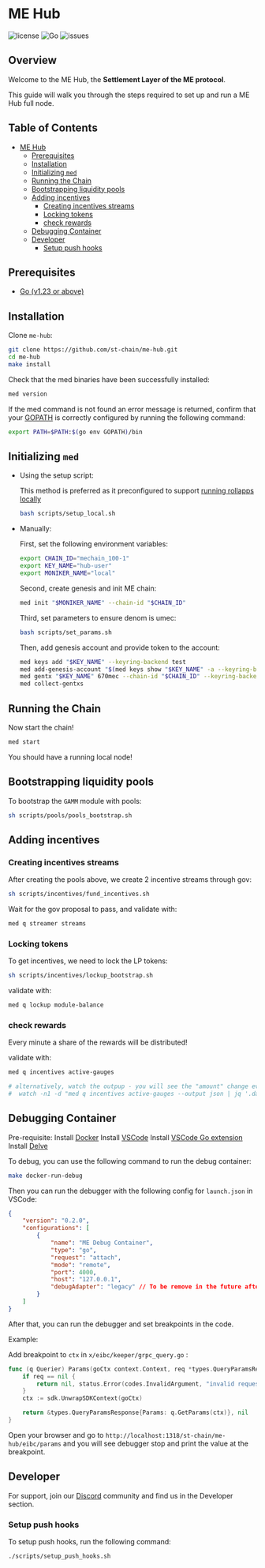 # ME Hub 
![license](https://img.shields.io/github/license/st-chain/me-hub)
![Go](https://img.shields.io/badge/go-1.23-blue.svg)
![issues](https://img.shields.io/github/issues/st-chain/me-hub)

## Overview

Welcome to the ME Hub, the **Settlement Layer of the ME protocol**.

This guide will walk you through the steps required to set up and run a ME Hub full node.

## Table of Contents

- [ME Hub](#ME-hub)
  - [Prerequisites](#prerequisites)
  - [Installation](#installation)
  - [Initializing `med`](#initializing-med)
  - [Running the Chain](#running-the-chain)
  - [Bootstrapping liquidity pools](#bootstrapping-liquidity-pools)
  - [Adding incentives](#adding-incentives)
    - [Creating incentives streams](#creating-incentives-streams)
    - [Locking tokens](#locking-tokens)
    - [check rewards](#check-rewards)
  - [Debugging Container](#debugging-container)
  - [Developer](#developer)
    - [Setup push hooks](#setup-push-hooks)

## Prerequisites

- [Go (v1.23 or above)](https://go.dev/doc/install)

## Installation

Clone `me-hub`:

```sh
git clone https://github.com/st-chain/me-hub.git
cd me-hub
make install
```

Check that the med binaries have been successfully installed:

```sh
med version
```

If the med command is not found an error message is returned,
confirm that your [GOPATH](https://go.dev/doc/gopath_code#GOPATH) is correctly configured by running the following command:

```sh
export PATH=$PATH:$(go env GOPATH)/bin
```

## Initializing `med`

- Using the setup script:

  This method is preferred as it preconfigured to support [running rollapps locally](https://github.com/st-chain/rollapp)

  ```sh
  bash scripts/setup_local.sh
  ```

- Manually:

  First, set the following environment variables:

  ```sh
  export CHAIN_ID="mechain_100-1"
  export KEY_NAME="hub-user"
  export MONIKER_NAME="local"
  ```

  Second, create genesis and init ME chain:

  ```sh
  med init "$MONIKER_NAME" --chain-id "$CHAIN_ID"
  ```

  Third, set parameters to ensure denom is umec:

  ```sh
  bash scripts/set_params.sh
  ```

  Then, add genesis account and provide token to the account:

  ```sh
  med keys add "$KEY_NAME" --keyring-backend test
  med add-genesis-account "$(med keys show "$KEY_NAME" -a --keyring-backend test)" 1000umec
  med gentx "$KEY_NAME" 670mec --chain-id "$CHAIN_ID" --keyring-backend test
  med collect-gentxs
  ```

## Running the Chain

Now start the chain!

```sh
med start
```

You should have a running local node!

## Bootstrapping liquidity pools

To bootstrap the `GAMM` module with pools:

```sh
sh scripts/pools/pools_bootstrap.sh
```

## Adding incentives

### Creating incentives streams

After creating the pools above, we create 2 incentive streams through gov:

```sh
sh scripts/incentives/fund_incentives.sh
```

Wait for the gov proposal to pass, and validate with:

```sh
med q streamer streams
```

### Locking tokens

To get incentives, we need to lock the LP tokens:

```sh
sh scripts/incentives/lockup_bootstrap.sh
```

validate with:

```sh
med q lockup module-balance
```

### check rewards

Every minute a share of the rewards will be distributed!

validate with:

```sh
med q incentives active-gauges

# alternatively, watch the outpup - you will see the "amount" change every minute
#  watch -n1 -d "med q incentives active-gauges --output json | jq '.data[] | { "id": .id, "coins": .coins } '"
```

## Debugging Container

Pre-requisite:
 Install [Docker](https://docs.docker.com/get-docker/)
 Install [VSCode](https://code.visualstudio.com/)
 Install [VSCode Go extension](https://marketplace.visualstudio.com/items?itemName=golang.go)
 Install [Delve](https://github.com/go-delve/delve)

To debug, you can use the following command to run the debug container:

```sh
make docker-run-debug
```

Then you can run the debugger with the following config for `launch.json` in VSCode:

```json
{
    "version": "0.2.0",
    "configurations": [
        {
            "name": "ME Debug Container",
            "type": "go",
            "request": "attach",
            "mode": "remote",
            "port": 4000,
            "host": "127.0.0.1",
            "debugAdapter": "legacy" // To be remove in the future after https://github.com/golang/vscode-go/issues/3096 is fixed
        }
    ]
}
```

After that, you can run the debugger and set breakpoints in the code.

Example: 

Add breakpoint to `ctx` in `x/eibc/keeper/grpc_query.go` :

```go
func (q Querier) Params(goCtx context.Context, req *types.QueryParamsRequest) (*types.QueryParamsResponse, error) {
	if req == nil {
		return nil, status.Error(codes.InvalidArgument, "invalid request")
	}
	ctx := sdk.UnwrapSDKContext(goCtx)

	return &types.QueryParamsResponse{Params: q.GetParams(ctx)}, nil
}
```

Open your browser and go to `http://localhost:1318/st-chain/me-hub/eibc/params` and you will see debugger stop and print the value at the breakpoint.

## Developer

For support, join our [Discord](http://discord.gg/ME) community and find us in the Developer section.

### Setup push hooks

To setup push hooks, run the following command:

```sh
./scripts/setup_push_hooks.sh
```
